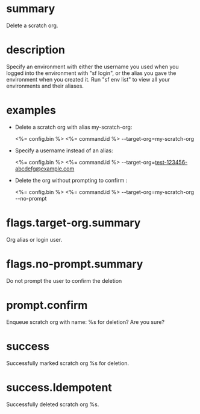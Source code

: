 # summary

Delete a scratch org.

# description

Specify an environment with either the username you used when you logged into the environment with "sf login", or the alias you gave the environment when you created it. Run "sf env list" to view all your environments and their aliases.

# examples

- Delete a scratch org with alias my-scratch-org:

  <%= config.bin %> <%= command.id %> --target-org=my-scratch-org

- Specify a username instead of an alias:

  <%= config.bin %> <%= command.id %> --target-org=test-123456-abcdefg@example.com

- Delete the org without prompting to confirm :

  <%= config.bin %> <%= command.id %> --target-org=my-scratch-org --no-prompt

# flags.target-org.summary

Org alias or login user.

# flags.no-prompt.summary

Do not prompt the user to confirm the deletion

# prompt.confirm

Enqueue scratch org with name: %s for deletion? Are you sure?

# success

Successfully marked scratch org %s for deletion.

# success.Idempotent

Successfully deleted scratch org %s.
